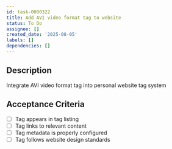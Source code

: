 ```yaml
---
id: task-0000322
title: Add AVI video format tag to website
status: To Do
assignee: []
created_date: '2025-08-05'
labels: []
dependencies: []
---
```


## Description

Integrate AVI video format tag into personal website tag system

## Acceptance Criteria

- [ ] Tag appears in tag listing
- [ ] Tag links to relevant content
- [ ] Tag metadata is properly configured
- [ ] Tag follows website design standards
